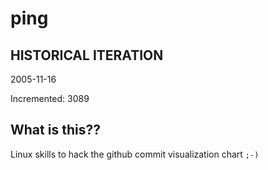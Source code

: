 # ping

## HISTORICAL ITERATION
2005-11-16

Incremented: 3089

## What is this?? 
Linux skills to hack the github commit visualization chart `;-)`
